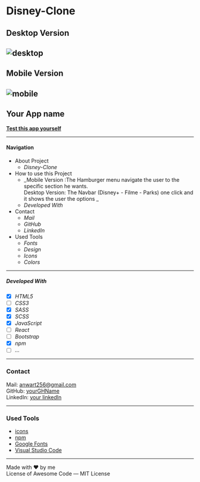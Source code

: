 # Disney-Clone
## Desktop Version
![desktop](./src/images/desktop-disney.gif)
---
## Mobile Version
![mobile](./src/images/mobile-disney.gif)
---
## Your App name

**[Test this app yourself](https://atakriti.github.io/disney-clone/)**

---

#### Navigation

- About Project
  - _Disney-Clone_
- How to use this Project
  - _Mobile Version :The Hamburger menu navigate the user to the specific section he wants.<br>
  Desktop Version: The Navbar (Disney+ - Filme - Parks) one click and it shows the user the options _
  - _Developed With_
- Contact
  - _Mail_
  - _GitHub_
  - _LinkedIn_
- Used Tools
  - _Fonts_
  - _Design_
  - _Icons_
  - _Colors_

---

##### Developed With

- [x] _HTML5_
- [ ] _CSS3_
- [x] _SASS_
- [x] _SCSS_
- [x] _JavaScript_
- [ ] _React_
- [ ] _Bootstrap_
- [x] _npm_
- [ ] _..._

---

### Contact

Mail: <anwart256@gmail.com><br>
GitHub: [yourGHName](https://github.com/atakriti)<br>
LinkedIn: [your linkedIn](#)

---

### Used Tools

- [icons](https://)
- [npm](https://www.npmjs.com/)
- [Google Fonts](https://fonts.google.com/)
- [Visual Studio Code](https://code.visualstudio.com/)

---

Made with ❤️ by me <br>
License of Awesome
Code — MIT License
